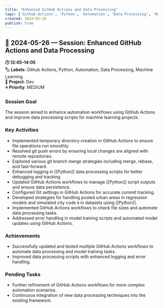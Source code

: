```yaml
---
title: "Enhanced GitHub Actions and Data Processing"
tags: ['Github Actions', 'Python', 'Automation', 'Data Processing', 'Machine Learning']
created: 2024-05-26
publish: true
---
```


## 📅 2024-05-26 — Session: Enhanced GitHub Actions and Data Processing

**🕒 12:45–14:05**  
**🏷️ Labels**: Github Actions, Python, Automation, Data Processing, Machine Learning  
**📂 Project**: Dev  
**⭐ Priority**: MEDIUM  


### Session Goal
The session aimed to enhance automation workflows using GitHub Actions and improve data processing scripts for machine learning projects.

### Key Activities
- Implemented temporary directory creation in GitHub Actions to ensure file operations run smoothly.
- Resolved git push errors by ensuring local changes are aligned with remote repositories.
- Explored various git branch merge strategies including merge, rebase, and fast-forward.
- Enhanced logging in [[Python]] data processing scripts for better debugging and tracking.
- Updated GitHub Actions workflows to manage [[Python]] script outputs and ensure data persistence.
- Configured Git settings in GitHub Actions for accurate commit tracking.
- Developed strategies for handling pooled urban areas in regression models and simulated city code `0` in datasets using [[Python]].
- Implemented GitHub Actions workflows to check file sizes and automate data processing tasks.
- Addressed error handling in model training scripts and automated model updates using GitHub Actions.

### Achievements
- Successfully updated and tested multiple GitHub Actions workflows to automate data processing and model training tasks.
- Improved data processing scripts with enhanced logging and error handling.

### Pending Tasks
- Further refinement of GitHub Actions workflows for more complex automation scenarios.
- Continuous integration of new data processing techniques into the existing framework.
